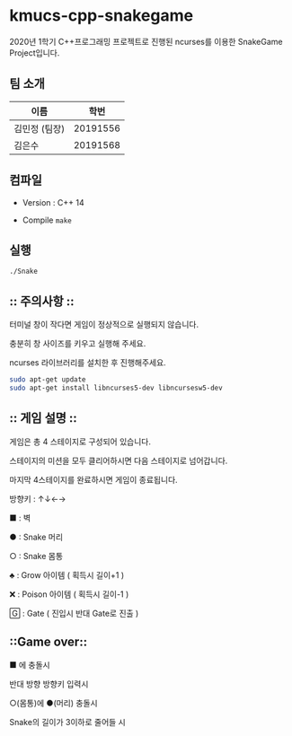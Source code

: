 # kmucs-cpp-snakegame

2020년 1학기 C++프로그래밍 프로젝트로 진행된 ncurses를 이용한 SnakeGame Project입니다.



## 팀 소개

| 이름          | 학번     |
| ------------- | -------- |
| 김민정 (팀장) | 20191556 |
| 김은수        | 20191568 |



## 컴파일

- Version : C++ 14

- Compile `make`



## 실행

`./Snake`



## **::** **주의사항 ::**

터미널 창이 작다면 게임이 정상적으로 실행되지 않습니다.

충분히 창 사이즈를 키우고 실행해 주세요.

 

ncurses 라이브러리를 설치한 후 진행해주세요.

```bash	
sudo apt-get update
sudo apt-get install libncurses5-dev libncursesw5-dev
```



 

## **::** **게임 설명 ::**

게임은 총 4 스테이지로 구성되어 있습니다.

스테이지의 미션을 모두 클리어하시면 다음 스테이지로 넘어갑니다.

마지막 4스테이지를 완료하시면 게임이 종료됩니다.



방향키 : ↑↓←→

■ : 벽

● : Snake 머리

○ : Snake 몸통

♣ : Grow 아이템 ( 획득시 길이+1 )

❌ : Poison 아이템 ( 획득시 길이-1 )

🄶 : Gate ( 진입시 반대 Gate로 진출 )

 

## **::Game over::**

■ 에 충돌시

반대 방향 방향키 입력시

○(몸통)에 ●(머리) 충돌시

Snake의 길이가 3이하로 줄어들 시